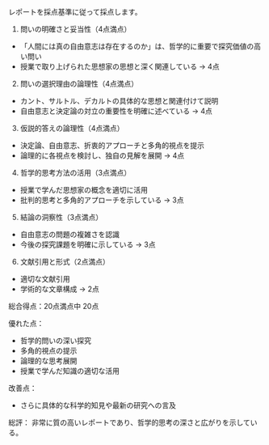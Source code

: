 レポートを採点基準に従って採点します。

1. 問いの明確さと妥当性（4点満点）
- 「人間には真の自由意志は存在するのか」は、哲学的に重要で探究価値の高い問い
- 授業で取り上げられた思想家の思想と深く関連している
→ 4点

2. 問いの選択理由の論理性（4点満点）
- カント、サルトル、デカルトの具体的な思想と関連付けて説明
- 自由意志と決定論の対立の重要性を明確に述べている
→ 4点

3. 仮説的答えの論理性（4点満点）
- 決定論、自由意志、折衷的アプローチと多角的視点を提示
- 論理的に各視点を検討し、独自の見解を展開
→ 4点

4. 哲学的思考方法の活用（3点満点）
- 授業で学んだ思想家の概念を適切に活用
- 批判的思考と多角的アプローチを示している
→ 3点

5. 結論の洞察性（3点満点）
- 自由意志の問題の複雑さを認識
- 今後の探究課題を明確に示している
→ 3点

6. 文献引用と形式（2点満点）
- 適切な文献引用
- 学術的な文章構成
→ 2点

総合得点：20点満点中 20点

優れた点：
- 哲学的問いの深い探究
- 多角的視点の提示
- 論理的な思考展開
- 授業で学んだ知識の適切な活用

改善点：
- さらに具体的な科学的知見や最新の研究への言及

総評：
非常に質の高いレポートであり、哲学的思考の深さと広がりを示している。
